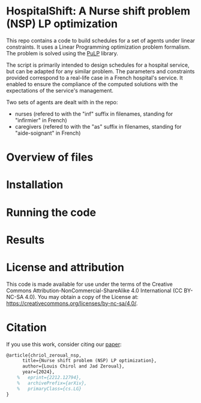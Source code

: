 # HospitalShift: A Nurse shift problem (NSP) LP optimization
This repo contains a code to build schedules for a set of agents under linear constraints.
It uses a Linear Programming optimization problem formalism.
The problem is solved using the [PuLP](https://pypi.org/project/PuLP/) library.

The script is primarily intended to design schedules for a hospital service, but can be adapted for any similar problem.
The parameters and constraints provided correspond to a real-life case in a French hospital's service.
It enabled to ensure the compliance of the computed solutions with the expectations of the service's management.

Two sets of agents are dealt with in the repo:
- nurses (refered to with the "inf" suffix in filenames, standing for "infirmier" in French)
- caregivers (refered to with the "as" suffix in filenames, standing for "aide-soignant" in French)


# Overview of files


# Installation


# Running the code


# Results


# License and attribution
This code is made available for use under the terms of the Creative Commons Attribution-NonCommercial-ShareAlike 4.0 International (CC BY-NC-SA 4.0). You may obtain a copy of the License at: https://creativecommons.org/licenses/by-nc-sa/4.0/.


# Citation
If you use this work, consider citing our [paper](https://overleaf.com):

```latex
@article{chriol_zeroual_nsp,
      title={Nurse shift problem (NSP) LP optimization},
      author={Louis Chirol and Jad Zeroual},
      year={2024},
    %   eprint={2212.12794},
    %   archivePrefix={arXiv},
    %   primaryClass={cs.LG}
}
```

